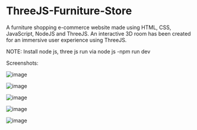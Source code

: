 # ThreeJS-Furniture-Store
A furniture shopping e-commerce website made using HTML, CSS, JavaScript, NodeJS and ThreeJS. An interactive 3D room has been created for an immersive user experience using ThreeJS.

NOTE: Install node js, three js run via node js -npm run dev

Screenshots:

![image](https://user-images.githubusercontent.com/102346627/236494151-c827e479-f7f1-442f-8a2d-3316b027a45e.png)

![image](https://user-images.githubusercontent.com/102346627/236494370-01bb4b7b-fbb5-42af-b735-7e20a9dd28ae.png)

![image](https://user-images.githubusercontent.com/102346627/236494458-ea8f90cb-a921-4255-ac3a-6fde11e94c0f.png)

![image](https://user-images.githubusercontent.com/102346627/236494517-52b92806-49b6-427c-a2a2-00929f4f2a00.png)

![image](https://user-images.githubusercontent.com/102346627/236494674-ae6fef81-e915-4943-bece-80e27622923a.png)

